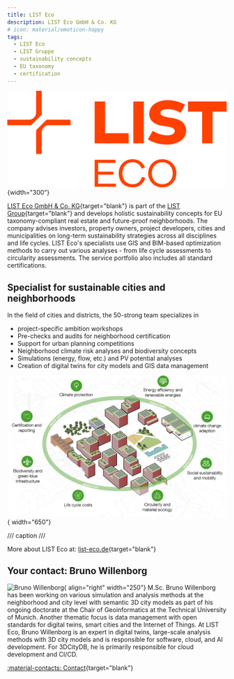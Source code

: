 ```yaml
---
title: LIST Eco
description: LIST Eco GmbH & Co. KG
# icon: material/emoticon-happy
tags:
  - LIST Eco
  - LIST Gruppe
  - sustainability concepts
  - EU taxonomy
  - certification
---
```


![alt text](assets/LIST_ECO_LIST-RED_RGB.png){width="300"}

[LIST Eco GmbH & Co. KG](https://list-eco.de){target="blank"} is part of the [LIST Group](https://www.list-gruppe.de/){target="blank"} and develops holistic sustainability concepts for EU taxonomy-compliant real estate and future-proof neighborhoods. The company advises investors, property owners, project developers, cities and municipalities on long-term sustainability strategies across all disciplines and life cycles. LIST Eco's specialists use GIS and BIM-based optimization methods to carry out various analyses - from life cycle assessments to circularity assessments. The service portfolio also includes all standard certifications.

## Specialist for sustainable cities and neighborhoods

In the field of cities and districts, the 50-strong team specializes in

- project-specific ambition workshops
- Pre-checks and audits for neighborhood certification
- Support for urban planning competitions
- Neighborhood climate risk analyses and biodiversity concepts
- Simulations (energy, flow, etc.) and PV potential analyses
- Creation of digital twins for city models and GIS data management

![alt text](assets/LIST_Eco_overview-quarter.jpg){ width="650"}

/// caption
///

More about LIST Eco at: [list-eco.de](https://www.list-gruppe.de/nachhaltigkeit/list-eco/){target="blank"}

## Your contact: Bruno Willenborg

![Bruno Willenborg](assets/bwibo.jpg){ align="right" width="250"} M.Sc. Bruno Willenborg has been working on various simulation and analysis methods at the neighborhood and city level with semantic 3D city models as part of his ongoing doctorate at the Chair of Geoinformatics at the Technical University of Munich.
Another thematic focus is data management with open standards for digital twins, smart cities and the Internet of Things. At LIST Eco, Bruno Willenborg is an expert in digital twins, large-scale analysis methods with 3D city models and is responsible for software, cloud, and AI development. For 3DCityDB, he is primarily responsible for cloud development and CI/CD.

[:material-contacts: Contact](https://www.list-gruppe.de/vcard/?vcard=8ltoiBNbvu2POP8fuZm3VH7JD){target="blank"}
